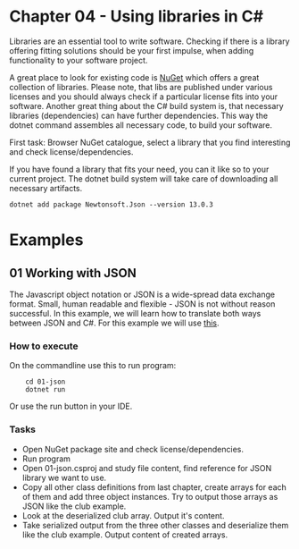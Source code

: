 # Chapter 04 - Using libraries in C#
Libraries are an essential tool to write software. Checking if there is a library offering fitting solutions should be your first impulse, when adding functionality to your software project. 

A great place to look for existing code is [NuGet](https://www.nuget.org/) which offers a great collection of libraries. Please note, that libs are published under various licenses and you should always check if a particular license fits into your software. Another great thing about the C# build system is, that necessary libraries (dependencies) can have further dependencies. This way the dotnet command assembles all necessary code, to build your software.

First task: Browser NuGet catalogue, select a library that you find interesting and check license/dependencies. 

If you have found a library that fits your need, you can it like so to your current project. The dotnet build system will take care of downloading all necessary artifacts.

```shell
dotnet add package Newtonsoft.Json --version 13.0.3
```

# Examples

## 01 Working with JSON

The Javascript object notation or JSON is a wide-spread data exchange format. Small, human readable and flexible - JSON is not without reason successful. In this example, we will learn how to translate both ways between JSON and C#. For this example we will use [this](https://www.nuget.org/packages/Newtonsoft.Json).

### How to execute
On the commandline use this to run program:
```shell
    cd 01-json
    dotnet run
```
Or use the run button in your IDE.

### Tasks
* Open NuGet package site and check license/dependencies.
* Run program
* Open 01-json.csproj and study file content, find reference for JSON library we want to use.
* Copy all other class definitions from last chapter, create arrays for each of them and add three object instances. Try to output those arrays as JSON like the club example.
* Look at the deserialized club array. Output it's content.
* Take serialized output from the three other classes and deserialize them like the club example. Output content of created arrays.
